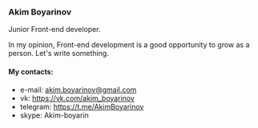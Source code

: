 ### Akim Boyarinov
Junior Front-end developer.    

In my opinion, Front-end development is a good opportunity to grow as a person. Let's write something.

#### My contacts:
* e-mail: akim.boyarinov@gmail.com
* vk: https://vk.com/akim_boyarinov
* telegram: https://t.me/AkimBoyarinov
* skype: Akim-boyarin

